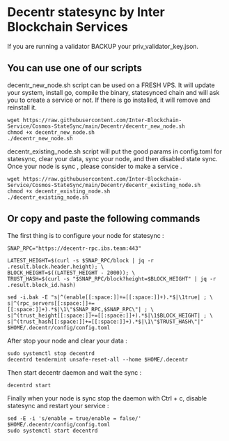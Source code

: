 # Decentr statesync by Inter Blockchain Services

If you are running a validator BACKUP your priv_validator_key.json.

## You can use one of our scripts

decentr_new_node.sh script can be used on a FRESH VPS. It will update your system, install go, compile the binary, statesynced chain and will ask you to create a service or not. If there is go installed, it will remove and reinstall it.

```
wget https://raw.githubusercontent.com/Inter-Blockchain-Service/Cosmos-StateSync/main/Decentr/decentr_new_node.sh
chmod +x decentr_new_node.sh
./decentr_new_node.sh
````

decentr_existing_node.sh script will put the good params in config.toml for statesync, clear your data, sync your node, and then disabled state sync. Once your node is sync , please consider to make a service .

```
wget https://raw.githubusercontent.com/Inter-Blockchain-Service/Cosmos-StateSync/main/Decentr/decentr_existing_node.sh
chmod +x decentr_existing_node.sh
./decentr_existing_node.sh
```

## Or copy and paste the following commands

The first thing is to configure your node for statesync :

```
SNAP_RPC="https://decentr-rpc.ibs.team:443"

LATEST_HEIGHT=$(curl -s $SNAP_RPC/block | jq -r .result.block.header.height); \
BLOCK_HEIGHT=$((LATEST_HEIGHT - 2000)); \
TRUST_HASH=$(curl -s "$SNAP_RPC/block?height=$BLOCK_HEIGHT" | jq -r .result.block_id.hash)

sed -i.bak -E "s|^(enable[[:space:]]+=[[:space:]]+).*$|\1true| ; \
s|^(rpc_servers[[:space:]]+=[[:space:]]+).*$|\1\"$SNAP_RPC,$SNAP_RPC\"| ; \
s|^(trust_height[[:space:]]+=[[:space:]]+).*$|\1$BLOCK_HEIGHT| ; \
s|^(trust_hash[[:space:]]+=[[:space:]]+).*$|\1\"$TRUST_HASH\"|" $HOME/.decentr/config/config.toml
```

After stop your node and clear your data :

```
sudo systemctl stop decentrd
decentrd tendermint unsafe-reset-all --home $HOME/.decentr
```

Then start decentr daemon and wait the sync :

```
decentrd start
```

Finally when your node is sync stop the daemon with Ctrl + c, disable statesync and restart your service :

```
sed -E -i 's/enable = true/enable = false/' $HOME/.decentr/config/config.toml
sudo systemctl start decentrd
```
